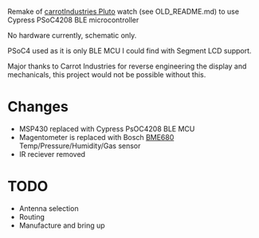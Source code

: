 Remake of [carrotIndustries Pluto](https://github.com/carrotIndustries/pluto) watch (see OLD_README.md) to use Cypress PSoC4208 BLE microcontroller

No hardware currently, schematic only.

PSoC4 used as it is only BLE MCU I could find with Segment LCD support.

Major thanks to Carrot Industries for reverse engineering the display and mechanicals, this project would not be possible without this.

# Changes
- MSP430 replaced with Cypress PsOC4208 BLE MCU
- Magentometer is replaced with Bosch [BME680](https://www.bosch-sensortec.com/bst/products/all_products/bme680) Temp/Pressure/Humidity/Gas sensor
- IR reciever removed

# TODO
- Antenna selection
- Routing
- Manufacture and bring up